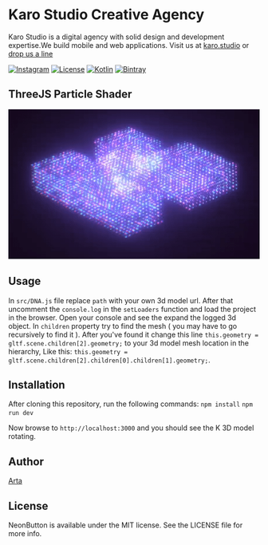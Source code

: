 # Karo Studio Creative Agency

Karo Studio is a digital agency with solid design and development expertise.We build mobile and web applications. Visit us at [karo.studio](https://karo.studio) or  [drop us a line](mailto:dev@karo.studio)

[![Instagram](https://img.shields.io/badge/Instagram-@KaroStudio-red.svg?style=flat)](https://www.instagram.com/karo.studio/)
[![License](https://img.shields.io/badge/license-MIT-lightgrey.svg)](https://github.com/karostudio/neonbutton/blob/master/LICENSE)
[![Kotlin](https://img.shields.io/badge/Kotlin-1.3.72-f9890b)](https://kotlinlang.org/)
[![Bintray](https://img.shields.io/bintray/v/mamady83/NeonButton/studio.karo.neonbutton)](https://dl.bintray.com/mamady83/NeonButton/)

## ThreeJS Particle Shader

<img src="https://raw.githubusercontent.com/karostudio/threejs-particle-shader/master/preview.gif" width="531" height="300">


## Usage

In ```src/DNA.js``` file replace ```path``` with your own 3d model url. After that uncomment the ```console.log``` in the ```setLoaders``` function and load the project in the browser. Open your console and see the expand the logged 3d object. In ```children``` property try to find the mesh ( you may have to go recursively to find it ). After you've found it change this line ```this.geometry = gltf.scene.children[2].geometry;``` to your 3d model mesh location in the hierarchy, Like this: ```this.geometry = gltf.scene.children[2].children[0].children[1].geometry;```.


## Installation

After cloning this repository, run the following commands:
```npm install```
```npm run dev```


Now browse to ```http://localhost:3000``` and you should see the K 3D model rotating.

## Author

[Arta](https://github.com/callmearta)

## License

NeonButton is available under the MIT license. See the LICENSE file for more info.